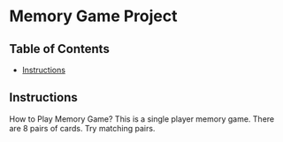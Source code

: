 # Memory Game Project

## Table of Contents

* [Instructions](#instructions)

## Instructions

How to Play Memory Game?
This is a single player memory game.
There are 8 pairs of cards.
Try matching pairs.

<!--  update this file with all the details how to play and dependencies if any -->
